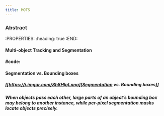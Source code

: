 ```yaml
---
title: MOTS
---
```


### Abstract
:PROPERTIES:
:heading: true
:END:
#### Multi-object Tracking and Segmentation
#### #code:
#### Segmentation vs. Bounding boxes
##### [[https://i.imgur.com/8h8HIgI.png][Segmentation vs. Bounding boxes]]
##### When objects pass each other, large parts of an object’s bounding box may belong to another instance, while per-pixel segmentation masks locate objects precisely.
#####
